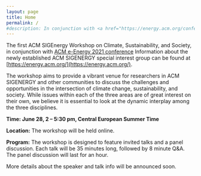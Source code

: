 ```yaml
---
layout: page
title: Home
permalink: /
#description: In conjunction with <a href="https://energy.acm.org/conferences/eenergy/2021/">ACM e-Energy 2021 conference</a>
---
```

The first ACM SIGEnergy Workshop on Climate, Sustainability, and Society,
in conjunction with <a href="https://energy.acm.org/conferences/eenergy/2021/">ACM e-Energy 2021 conference</a>
Information about the newly established ACM SIGENERGY special interest group can be found at 
[https://energy.acm.org/](https://energy.acm.org/).

The workshop aims to provide a vibrant venue for researchers in ACM SIGENERGY and other communities to discuss the challenges and opportunities in the intersection of climate change, sustainability, and society. While issues within each of the three areas are of great interest on their own, we believe it is essential to look at the dynamic interplay among the three disciplines. 

**Time: June 28, 2 – 5:30 pm, Central European Summer Time**

**Location:** The workshop will be held online.

**Program:**
The workshop is designed to feature invited talks and a panel discussion. 
Each talk will be 35 minutes long, followed by 8 minute Q&A. 
The panel discussion will last for an hour. 

More details about the speaker and talk info will be announced soon.










